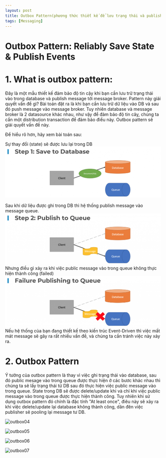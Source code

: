 ```yaml
---
layout: post
title: Outbox Pattern(phương thức thiết kế để lưu trạng thái và publish event đáng tin cậy)
tags: [Messaging]
---
```


# Outbox Pattern: Reliably Save State & Publish Events

# 1. What is outbox pattern: 
Đây là một mẫu thiết kế đảm bảo độ tin cậy khi bạn cần lưu trữ trạng thái vào trong database và publish message tới message broker. 
Pattern này giải quyết vấn đề gì? Bài toán đặt ra là khi bạn cần lưu trữ dữ liệu vào DB và sau đó push message vào message broker. Tuy nhiên database 
và message broker là 2 datasource khác nhau, như vậy để đảm bảo độ tin câỵ, chúng ta cần một distribution transaction để đảm bảo điều này. Outbox pattern sẽ giải quyết vấn đề này.

Để hiểu rõ hơn, hãy xem bài toán sau: 

Sự thay đổi (state) sẽ được lưu lại trong DB
![outbox01](/img/outbox_01.png "outbox1")

Sau khi dữ liệu được ghi trong DB thì hệ thống publish message vào message queue.
![outbox02](/img/outbox_02.png "outbox2")
Nhưng điều gì xảy ra khi việc public message vào trong queue không thực hiện thành công (failed)
![outbox03](/img/outbox_03.png "outbox2")
Nếu hệ thống của bạn đang thiết kế theo kiến trúc Event-Driven thì việc mất mát message sẽ gây ra rất nhiều vấn đề, và chúng ta cần tránh việc này xảy ra.

# 2. Outbox Pattern
Ý tưởng của outbox pattern là thay vì việc ghi trạng thái vào database, sau đó public mesage vào trong queue được thực hiện ở các bươc khác nhau thì chúng ta sẽ lấy trạng thái từ DB sau đó thực hiện việc public message vào trong queue. State trong DB sẽ được delete/update khi và chỉ khi việc public message vào trong queue được thực hiện thành công. Tuy nhiên khi sử dụng outbox pattern đó chính là đặc tính "At least once", điêu này sẽ xảy ra khi việc delete/update lại database không thành công, dân đên việc publisher sẽ pooling lại message tư DB. 

![outbox04](/img/outbox_04.png "outbox4")

![outbox05](/img/outbox_05.png "outbox4")

![outbox06](/img/outbox_06.png "outbox4")

![outbox07](/img/outbox_07.png "outbox4")

